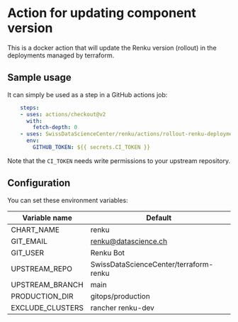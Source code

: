 # Action for updating component version

This is a docker action that will update the Renku version (rollout) in the deployments managed by terraform.

## Sample usage

It can simply be used as a step in a GitHub actions job:

```yaml
    steps:
    - uses: actions/checkout@v2
      with:
        fetch-depth: 0
    - uses: SwissDataScienceCenter/renku/actions/rollout-renku-deployment@master
      env:
        GITHUB_TOKEN: ${{ secrets.CI_TOKEN }}
```

Note that the `CI_TOKEN` needs write permissions to your upstream repository.

## Configuration

You can set these environment variables:

| Variable name    | Default |
| ---------------- | --------|
| CHART_NAME       | renku   |
| GIT_EMAIL        | renku@datascience.ch |
| GIT_USER         | Renku Bot |
| UPSTREAM_REPO    | SwissDataScienceCenter/terraform-renku |
| UPSTREAM_BRANCH  | main |
| PRODUCTION_DIR   | gitops/production |
| EXCLUDE_CLUSTERS | rancher renku-dev |
